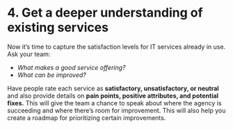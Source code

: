 # 4. Get a deeper understanding of existing services 

Now it’s time to capture the satisfaction levels for IT services already in use. Ask your team: 

- _What makes a good service offering?_ 
- _What can be improved?_

Have people rate each service as **satisfactory, unsatisfactory, or neutral** and also provide details on **pain points, positive attributes, and potential fixes.** This will give the team a chance to speak about where the agency is succeeding and where there’s room for improvement. This will also help you create a roadmap for prioritizing certain improvements.
